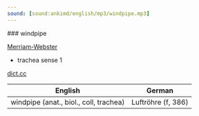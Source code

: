 ```yaml
---
sound: [sound:ankimd/english/mp3/windpipe.mp3]
---
```


\### windpipe

[Merriam-Webster](https://www.merriam-webster.com/dictionary/windpipe)

- trachea sense 1

[dict.cc](https://www.dict.cc/windpipe)

| English        | German       |
| -------------- | ------------ |
| windpipe (anat., biol., coll, trachea) | Luftröhre (f, 386) |
